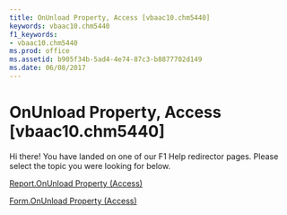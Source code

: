 ```yaml
---
title: OnUnload Property, Access [vbaac10.chm5440]
keywords: vbaac10.chm5440
f1_keywords:
- vbaac10.chm5440
ms.prod: office
ms.assetid: b905f34b-5ad4-4e74-87c3-b8877702d149
ms.date: 06/08/2017
---
```



# OnUnload Property, Access [vbaac10.chm5440]

Hi there! You have landed on one of our F1 Help redirector pages. Please select the topic you were looking for below.

[Report.OnUnload Property (Access)](http://msdn.microsoft.com/library/0ebc34b7-3541-4d35-fc9b-ac0feb41b873%28Office.15%29.aspx)

[Form.OnUnload Property (Access)](http://msdn.microsoft.com/library/70544311-921c-a610-6fbe-bd3bbef0a6a5%28Office.15%29.aspx)


